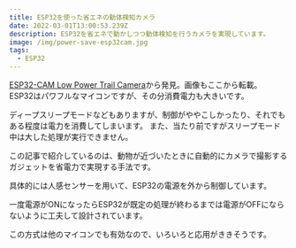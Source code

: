 ```yaml
---
title: ESP32を使った省エネの動体検知カメラ
date: 2022-03-01T13:00:53.239Z
description: ESP32を省エネで動かしつつ動体検知を行うカメラを実現しています。
image: /img/power-save-esp32cam.jpg
tags:
  - ESP32
---
```

[ESP32-CAM Low Power Trail Camera](http://marksbench.com/electronics/esp32-cam-low-power-trail-camera/)から発見。画像もここから転載。
ESP32はパワフルなマイコンですが、その分消費電力も大きいです。

ディープスリープモードなどもありますが、制御がややこしかったり、それでもある程度は電力を消費してしまいます。
また、当たり前ですがスリープモード中は大した処理が実行できません。

この記事で紹介しているのは、動物が近づいたときに自動的にカメラで撮影するガジェットを省電力で実現する手法です。

具体的には人感センサーを用いて、ESP32の電源を外から制御しています。

一度電源がONになったらESP32が既定の処理が終わるまでは電源がOFFにならないように工夫して設計されています。

この方式は他のマイコンでも有効なので、いろいろと応用がききそうです。
